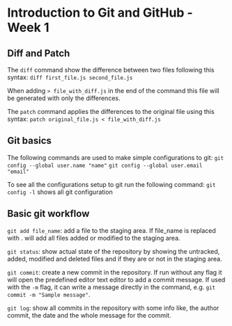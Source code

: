 # Introduction to Git and GitHub - Week 1

## Diff and Patch

The `diff` command show the difference between two files following this syntax:
`diff first_file.js second_file.js`

When adding `> file_with_diff.js` in the end of the command this file will be generated with only the differences.

The `patch` command applies the differences to the original file using this syntax:
`patch original_file.js < file_with_diff.js`

## Git basics

The following commands are used to make simple configurations to git:
`git config --global user.name "name"`
`git config --global user.email "email"`

To see all the configurations setup to git run the following command:
`git config -l` shows all git configuration

## Basic git workflow

`git add file_name`: add a file to the staging area. If file_name is replaced with . will add all files added or modified to the staging area.

`git status`: show actual state of the repository by showing the untracked, added, modified and deleted files and if they are or not in the staging area.

`git commit`: create a new commit in the repository. If run without any flag it will open the predefined editor text editor to add a commit message. If used with the `-m` flag, it can write a message directly in the command, e.g. `git commit -m "Sample message"`.

`git log`: show all commits in the repository with some info like, the author commit, the date and the whole message for the commit.
